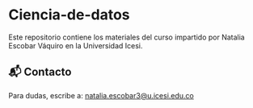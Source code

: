 # Ciencia-de-datos

Este repositorio contiene los materiales del curso impartido por Natalia Escobar Váquiro en la Universidad Icesi.

## 📬 Contacto

Para dudas, escribe a: natalia.escobar3@u.icesi.edu.co
